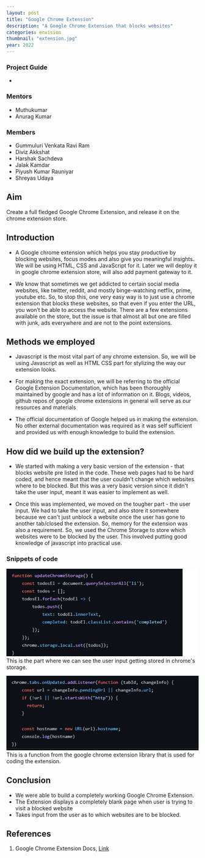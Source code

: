 ```yaml
---
layout: post
title: "Google Chrome Extension"
description: "A Google Chrome Extension that blocks websites"
categories: envision
thumbnail: "extension.jpg"
year: 2022
---
```


### Project Guide

- 

### Mentors

- Muthukumar
- Anurag Kumar

### Members

- Gummuluri Venkata Ravi Ram
- Diviz Akkshat
- Harshak Sachdeva
- Jalak Kamdar
- Piyush Kumar Rauniyar
- Shreyas Udaya

## Aim

Create a full fledged Google Chrome Extension, and release it on the chrome extension store.

## Introduction

- A Google chrome extension which helps you stay productive by blocking websites, focus modes and also give you meaningful insights. We will be using HTML, CSS and JavaScript for it. Later we will deploy it in google chrome extension store, will also add payment gateway to it.

- We know that sometimes we get addicted to certain social media websites, like twitter, reddit, and mostly binge-watching
netflix, prime, youtube etc. So, to stop this, one very easy way is to just use a chrome extension that blocks these websites, so
that even if you enter the URL, you won’t be able to access the website. There are a few extensions available on the store, but
the issue is that almost all but one are filled with junk, ads everywhere and are not to the point extensions.

## Methods we employed

- Javascript is the most vital part of any chrome extension. So, we will be using Javascript as well as HTML CSS part for
stylizing the way our extension looks.

- For making the exact extension, we will be referring to the official Google Extension Documentation, which has been
thoroughly maintained by google and has a lot of information on it. Blogs, videos, github repos of google chrome extensions in
general will serve as our resources and materials

- The official documentation of Google helped us in making the extension. No other external documentation was required as it was self sufficient and provided us with enough knowledge to build the extension.

## How did we build up the extension?

- We started with making a very basic version of the extension - that blocks website pre listed in the code. These web pages had to be hard coded, and hence meant that the user couldn't change which websites where to be blocked. But this was a very basic version since it didn't take the user input, meant it was easier to implement as well.

- Once this was implemented, we moved on the tougher part - the user input. We had to take the user input, and also store it somewhere because we can't just unblock a website once the user has gone to another tab/closed the extension. So, memory for the extension was also a requirement. So, we used the Chrome Storage to store which websites were to be blocked by the user. This involved putting good knowledge of javascript into practical use.

### Snippets of code

![image_1](chromeext1.png)
This is the part where we can see the user input getting stored in chrome's storage.

![image_2](chromeext2.png)
This is a function from the google chrome extension library that is used for coding the extension.

## Conclusion

- We were able to build a completely working Google Chrome Extension.
- The Extension displays a completely blank page when user is trying to visit a blocked website
- Takes input from the user as to which websites are to be blocked.

## References

1. Google Chrome Extension Docs, [Link](https://developer.chrome.com/docs/extensions/)